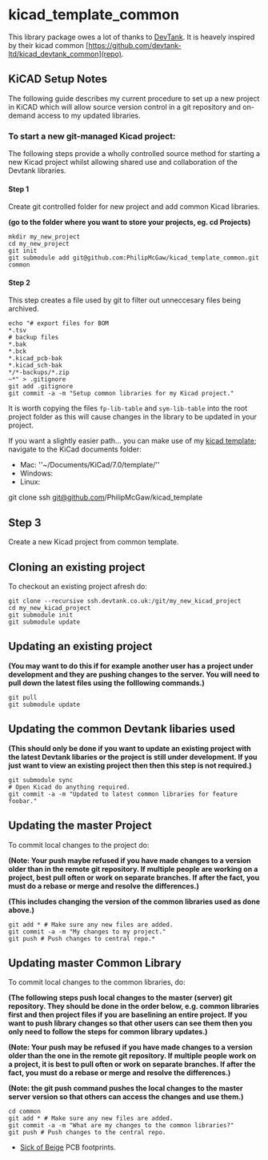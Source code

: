 # kicad_template_common

This library package owes a lot of thanks to [DevTank](https://devtank.co.uk/). It is heavely inspired by their kicad common [https://github.com/devtank-ltd/kicad_devtank_common](repo).

## KiCAD Setup Notes

The following guide describes my current procedure to set up a new project in KiCAD which will allow source version control in a git repository and on-demand access to my updated libraries.

### To start a new git-managed Kicad project:

The following steps provide a wholly controlled source method for starting a new Kicad project whilst allowing shared use and collaboration of the Devtank libraries.

#### Step 1

Create git controlled folder for new project and add common Kicad libraries.

**(go to the folder where you want to store your projects, eg. cd Projects)**

    mkdir my_new_project
    cd my_new_project
    git init
    git submodule add git@github.com:PhilipMcGaw/kicad_template_common.git common
    
#### Step 2

This step creates a file used by git to filter out unneccesary files being archived.

    echo "# export files for BOM
    *.tsv
    # backup files
    *.bak
    *.bck
    *.kicad_pcb-bak
    *.kicad_sch-bak
    */*-backups/*.zip
    ~*" > .gitignore
    git add .gitignore
    git commit -a -m "Setup common libraries for my Kicad project."

It is worth copying the files ``fp-lib-table`` and ``sym-lib-table`` into the root project folder as this will cause changes in the library to be updated in your project. 

If you want a slightly easier path… you can make use of my [kicad template](https://github.com/PhilipMcGaw/kicad_template); navigate to the KiCad documents folder:

  * Mac: ''~/Documents/KiCad/7.0/template/''
  * Windows:
  * Linux:

git clone ssh git@github.com/PhilipMcGaw/kicad_template



<!---
If reading this with a text editor, remove prefixing spaces before entering commands:

echo "# export files for BOM
*.tsv
# backup files
*.bak
*.bck
*.kicad_pcb-bak
*.kicad_sch-bak
*/*-backups/*.zip
~*" > .gitignore
git add .gitignore\
git commit -a -m "Setup common libraries for my Kicad project."
--->


Step 3
--------

Create a new Kicad project from common template.





Cloning an existing project
---------------------------

To checkout an existing project afresh do:

    git clone --recursive ssh.devtank.co.uk:/git/my_new_kicad_project
    cd my_new_kicad_project
    git submodule init
    git submodule update

<!---
If reading this with a text editor, remove prefixing spaces before entering commands:

git clone --recursive ssh.devtank.co.uk:/git/my_new_kicad_project
cd my_new_kicad_project
git submodule init
git submodule update
--->


Updating an existing project
----------------------------

**(You may want to do this if for example another user has a project under development and they are pushing changes to the server. You will need to pull down the latest files using the folllowing commands.)**

    git pull
    git submodule update

<!---
If reading this with a text editor, remove prefixing spaces before entering commands:

git pull
git submodule update
--->


Updating the common Devtank libaries used
-----------------------------------------

**(This should only be done if you want to update an existing project with the latest Devtank libaries or the project is still under development. If you just want to view an existing project then then this step is not required.)**


    git submodule sync
    # Open Kicad do anything required.
    git commit -a -m "Updated to latest common libraries for feature foobar."

<!---
If reading this with a text editor, remove prefixing spaces before entering commands:

git submodule sync
git commit -a -m "Updated to latest common libraries for feature foobar."
--->


Updating the master Project
---------------------------

To commit local changes to the project do:

**(Note: Your push maybe refused if you have made changes to a version older than in the remote git repository. If multiple people are working on a project, best pull often or work on separate branches. If after the fact, you must do a rebase or merge and resolve the differences.)**

**(This includes changing the version of the common libraries used as done above.)**

    git add * # Make sure any new files are added.
    git commit -a -m "My changes to my project."
    git push # Push changes to central repo.*

<!---
If reading this with a text editor, remove prefixing spaces before entering commands:

git add * # Make sure any new files are added.
git commit -a -m "My changes to my project."
git push # Push changes to central repo.*
--->


Updating master Common Library
------------------------------

To commit local changes to the common libraries, do:

**(The following steps push local changes to the master (server) git repository. They should be done in the order below, e.g. common libraries first and then project files if you are baselining an entire project. If you want to push library changes so that other users can see them then you only need to follow the steps for common library updates.)**

**(Note: Your push may be refused if you have made changes to a version older than the one in the remote git repository. If multiple people work on a project, it is best to pull often or work on separate branches. If after the fact, you must do a rebase or merge and resolve the differences.)**

**(Note: the git push command pushes the local changes to the master server version so that others can access the changes and use them.)**

    cd common
    git add * # Make sure any new files are added.
    git commit -a -m "What are my changes to the common libraries?"
    git push # Push changes to the central repo.

<!---
If reading this with a text editor, remove prefixing spaces before entering commands:

cd common
git add * # Make sure any new files are added.
git commit -a -m "What my changes to the common libraries where."
git push # Push changes to central repo.
--->


  * [Sick of Beige](http://dangerousprototypes.com/docs/Sick_of_Beige_compatible_cases) PCB footprints.
